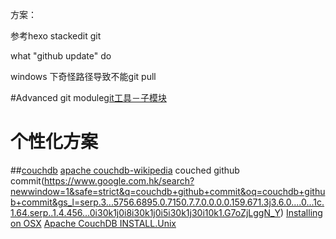 方案：

参考hexo
stackedit
git


what "github update" do

windows 下奇怪路径导致不能git pull

#Advanced
git module[git工具－子模块](https://git-scm.com/book/zh/v1/Git-%E5%B7%A5%E5%85%B7-%E5%AD%90%E6%A8%A1%E5%9D%97)


# 个性化方案

##[couchdb](http://couchdb.apache.org/)
[apache couchdb-wikipedia](https://zh.wikipedia.org/wiki/CouchDB)
couched github commit(https://www.google.com.hk/search?newwindow=1&safe=strict&q=couchdb+github+commit&oq=couchdb+github+commit&gs_l=serp.3...5756.6895.0.7150.7.7.0.0.0.0.159.671.3j3.6.0....0...1c.1.64.serp..1.4.456...0i30k1j0i8i30k1j0i5i30k1j30i10k1.G7oZjLggN_Y)
[Installing on OSX](http://wiki.apache.org/couchdb/Installing_on_OSX)
[Apache CouchDB INSTALL.Unix](https://github.com/apache/couchdb/blob/master/INSTALL.Unix.md)